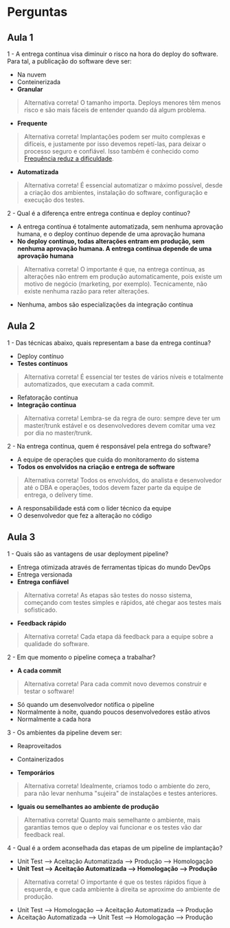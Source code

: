 # Perguntas

## Aula 1

1 - A entrega contínua visa diminuir o risco na hora do deploy do software. Para tal, a publicação do software deve ser:
- Na nuvem
- Conteinerizada
- __Granular__
> Alternativa correta! O tamanho importa. Deploys menores têm menos risco e são mais fáceis de entender quando dá algum problema.
- __Frequente__
> Alternativa correta! Implantações podem ser muito complexas e difíceis, e justamente por isso devemos repetí-las, para deixar o processo seguro e confiável. Isso também é conhecido como [Frequência reduz a dificuldade](https://martinfowler.com/bliki/FrequencyReducesDifficulty.html).
- __Automatizada__
> Alternativa correta! É essencial automatizar o máximo possível, desde a criação dos ambientes, instalação do software, configuração e execução dos testes.

2 - Qual é a diferença entre entrega contínua e deploy contínuo?
- A entrega contínua é totalmente automatizada, sem nenhuma aprovação humana, e o deploy contínuo depende de uma aprovação humana
- __No deploy contínuo, todas alterações entram em produção, sem nenhuma aprovação humana. A entrega contínua depende de uma aprovação humana__
> Alternativa correta! O importante é que, na entrega contínua, as alterações não entrem em produção automaticamente, pois existe um motivo de negócio (marketing, por exemplo). Tecnicamente, não existe nenhuma razão para reter alterações.
- Nenhuma, ambos são especializações da integração contínua

## Aula 2

1 - Das técnicas abaixo, quais representam a base da entrega contínua?
- Deploy contínuo
- __Testes contínuos__
> Alternativa correta! É essencial ter testes de vários níveis e totalmente automatizados, que executam a cada commit.
- Refatoração contínua
- __Integração contínua__
> Alternativa correta! Lembra-se da regra de ouro: sempre deve ter um master/trunk estável e os desenvolvedores devem comitar uma vez por dia no master/trunk.

2 - Na entrega contínua, quem é responsável pela entrega do software?
- A equipe de operações que cuida do monitoramento do sistema
- __Todos os envolvidos na criação e entrega de software__
> Alternativa correta! Todos os envolvidos, do analista e desenvolvedor até o DBA e operações, todos devem fazer parte da equipe de entrega, o delivery time.
- A responsabilidade está com o líder técnico da equipe
- O desenvolvedor que fez a alteração no código

## Aula 3

1 - Quais são as vantagens de usar deployment pipeline?
- Entrega otimizada através de ferramentas típicas do mundo DevOps
- Entrega versionada
- __Entrega confiável__
> Alternativa correta! As etapas são testes do nosso sistema, começando com testes simples e rápidos, até chegar aos testes mais sofisticado.
- __Feedback rápido__
> Alternativa correta! Cada etapa dá feedback para a equipe sobre a qualidade do software.

2 - Em que momento o pipeline começa a trabalhar?
- __A cada commit__
> Alternativa correta! Para cada commit novo devemos construir e testar o software!
- Só quando um desenvolvedor notifica o pipeline
- Normalmente à noite, quando poucos desenvolvedores estão ativos
- Normalmente a cada hora

3 - Os ambientes da pipeline devem ser:
- Reaproveitados
> 
- Containerizados
> 
- __Temporários__
> Alternativa correta! Idealmente, criamos todo o ambiente do zero, para não levar nenhuma "sujeira" de instalações e testes anteriores.
- __Iguais ou semelhantes ao ambiente de produção__
> Alternativa correta! Quanto mais semelhante o ambiente, mais garantias temos que o deploy vai funcionar e os testes vão dar feedback real.

4 - Qual é a ordem aconselhada das etapas de um pipeline de implantação?
- Unit Test --> Aceitação Automatizada --> Produção --> Homologação
- __Unit Test --> Aceitação Automatizada --> Homologação --> Produção__
> Alternativa correta! O importante é que os testes rápidos fique à esquerda, e que cada ambiente à direita se aproxime do ambiente de produção.
- Unit Test --> Homologação --> Aceitação Automatizada --> Produção
- Aceitação Automatizada --> Unit Test --> Homologação --> Produção
